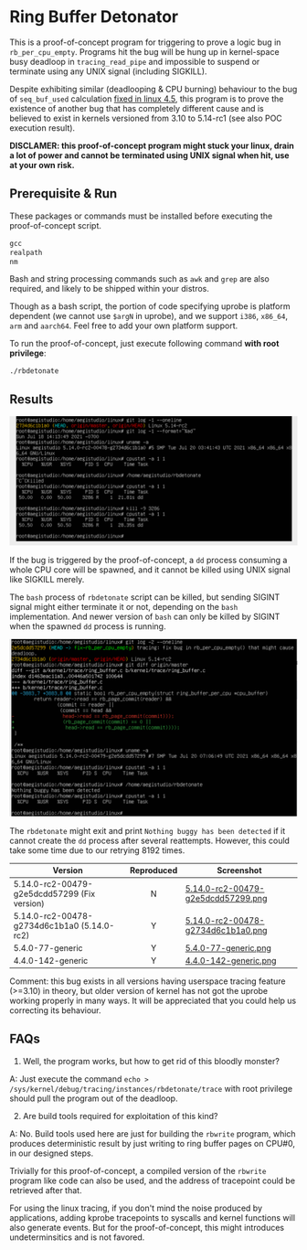 # Ring Buffer Detonator

This is a proof-of-concept program for triggering to prove a logic
bug in `rb_per_cpu_empty`. Programs hit the bug will be hung up in
kernel-space busy deadloop in `tracing_read_pipe` and impossible to
suspend or terminate using any UNIX signal (including SIGKILL).

Despite exhibiting similar (deadlooping & CPU burning) behaviour to
the bug of `seq_buf_used` calculation
[fixed in linux 4.5](https://github.com/torvalds/linux/commit/ff078d8fc644722f7b163d79e8a03b00b9dc2385),
this program is to prove the existence of another bug that has
completely different cause and is believed to exist in kernels
versioned from 3.10 to 5.14-rc1 (see also POC execution result).

**DISCLAMER: this proof-of-concept program might stuck your linux,
drain a lot of power and cannot be terminated using UNIX signal when
hit, use at your own risk.**

## Prerequisite & Run

These packages or commands must be installed before executing
the proof-of-concept script.

```
gcc
realpath
nm
```

Bash and string processing commands such as `awk` and `grep` are
also required, and likely to be shipped within your distros.

Though as a bash script, the portion of code specifying uprobe is
platform dependent (we cannot use `$argN` in uprobe), and we
support `i386`, `x86_64`, `arm` and `aarch64`. Feel free to add
your own platform support.

To run the proof-of-concept, just execute following command
**with root privilege**:

```bash
./rbdetonate
```

## Results

![5.14.0-rc2-00478-g2734d6c1b1a0.png](result/5.14.0-rc2-00478-g2734d6c1b1a0.png)

If the bug is triggered by the proof-of-concept, a `dd` process
consuming a whole CPU core will be spawned, and it cannot be killed
using UNIX signal like SIGKILL merely.

The `bash` process of `rbdetonate` script can be killed, but sending
SIGINT signal might either terminate it or not, depending on the `bash`
implementation. And newer version of `bash` can only be killed by
SIGINT when the spawned `dd` process is running.

![5.14.0-rc2-00479-g2e5dcdd57299.png](result/5.14.0-rc2-00479-g2e5dcdd57299.png)

The `rbdetonate` might exit and print `Nothing buggy has been detected`
if it cannot create the `dd` process after several reattempts. However,
this could take some time due to our retrying 8192 times.

| Version | Reproduced | Screenshot |
| ------- | :--------: | ---------- |
| 5.14.0-rc2-00479-g2e5dcdd57299 (Fix version) | N | [5.14.0-rc2-00479-g2e5dcdd57299.png](result/5.14.0-rc2-00479-g2e5dcdd57299.png) |
| 5.14.0-rc2-00478-g2734d6c1b1a0 (5.14.0-rc2)  | Y | [5.14.0-rc2-00478-g2734d6c1b1a0.png](result/5.14.0-rc2-00478-g2734d6c1b1a0.png) |
| 5.4.0-77-generic                             | Y | [5.4.0-77-generic.png](result/5.4.0-77-generic.png)                             |
| 4.4.0-142-generic                            | Y | [4.4.0-142-generic.png](result/4.4.0-142-generic.png)                           |

Comment: this bug exists in all versions having userspace tracing feature
(>=3.10) in theory, but older version of kernel has not got the uprobe
working properly in many ways. It will be appreciated that you could
help us correcting its behaviour.

## FAQs

1. Well, the program works, but how to get rid of this bloodly monster?

A: Just execute the command
`echo > /sys/kernel/debug/tracing/instances/rbdetonate/trace`
with root privilege should pull the program out of the deadloop.

2. Are build tools required for exploitation of this kind?

A: No. Build tools used here are just for building the `rbwrite`
program, which produces deterministic result by just writing to
ring buffer pages on CPU#0, in our designed steps.

Trivially for this proof-of-concept, a compiled version of the
`rbwrite` program like code can also be used, and the address of
tracepoint could be retrieved after that.

For using the linux tracing, if you don't mind the noise produced
by applications, adding kprobe tracepoints to syscalls and kernel
functions will also generate events. But for the proof-of-concept,
this might introduces undeterminsitics and is not favored.
